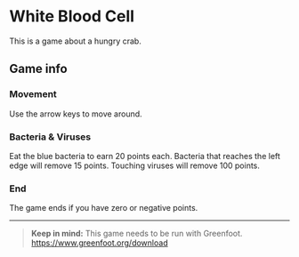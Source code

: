 # White Blood Cell

This is a game about a hungry crab.

## Game info

### Movement
Use the arrow keys to move around.

### Bacteria & Viruses
Eat the blue bacteria to earn 20 points each. Bacteria that reaches the left edge will remove 15 points. Touching viruses will remove 100 points.

### End
The game ends if you have zero or negative points.

---

> **Keep in mind:** This game needs to be run with Greenfoot. https://www.greenfoot.org/download